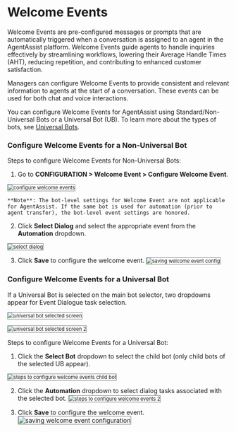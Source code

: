 
# **Welcome Events**

Welcome Events are pre-configured messages or prompts that are automatically triggered when a conversation is assigned to an agent in the AgentAssist platform. Welcome Events guide agents to handle inquiries effectively by streamlining workflows, lowering their Average Handle Times (AHT), reducing repetition, and contributing to enhanced customer satisfaction.

Managers can configure Welcome Events to provide consistent and relevant information to agents at the start of a conversation. These events can be used for both chat and voice interactions.

You can configure Welcome Events for AgentAssist using Standard/Non-Universal Bots or a Universal Bot (UB). To learn more about the types of bots, see [Universal Bots](https://developer.kore.ai/docs/bots/advanced-topics/universal-bot/universal-bots/#Highlights).


### Configure Welcome Events for a Non-Universal Bot

Steps to configure Welcome Events for Non-Universal Bots:



1. Go to **CONFIGURATION > Welcome Event > Configure Welcome Event**.
<img src="../images/configure-welcome-events.png" alt="configure welcome events" title="configure welcome events" style="border: 1px solid gray; zoom:80%;">

    **Note**: The bot-level settings for Welcome Event are not applicable for AgentAssist. If the same bot is used for automation (prior to agent transfer), the bot-level event settings are honored.
    
2. Click **Select Dialog** and select the appropriate event from the **Automation** dropdown.
<img src="../images/select-dialog.png" alt="select dialog" title="select dialog" style="border: 1px solid gray; zoom:80%;">

3. Click **Save** to configure the welcome event.
<img src="..images/saving-welcome-event-configuration.png" alt="
saving welcome event config" title="saving welcome event config" style="border: 1px solid gray; zoom:80%;">


### Configure Welcome Events for a Universal Bot

If a Universal Bot is selected on the main bot selector, two dropdowns appear for Event Dialogue task selection.

<img src="../images/universal-bot-selected-screen-1.png" alt="
universal bot selected screen" title="universal bot selected screen" style="border: 1px solid gray; zoom:80%;">

<img src="../images/universal-bot-selected-screen-2.png" alt="
universal bot selected screen 2" title="universal bot selected screen 2" style="border: 1px solid gray; zoom:80%;">

Steps to configure Welcome Events for a Universal Bot:

1. Click the **Select Bot** dropdown to select the child bot (only child bots of the selected UB appear).
<img src="../images/stesps-to-configure-welcome-event-child-bot.png" alt="steps to configure welcome events child bot" title="steps to configure welcome event child bot" style="border: 1px solid gray; zoom:80%;">

2. Click the **Automation** dropdown to select dialog tasks associated with the selected bot.
<img src="../images/stesps-to-configure-welcome-event-2.png" alt="
steps to configure welcome events 2" title="steps to configure welcome events 2" style="border: 1px solid gray; zoom:80%;">

3. Click **Save** to configure the welcome event.
<img src="../images/saving-welcome-event-configuration.png" alt="
saving welcome event configuration" title="saving welcome event configuration" style="border: 1px solid gray; zoom:100%;">
